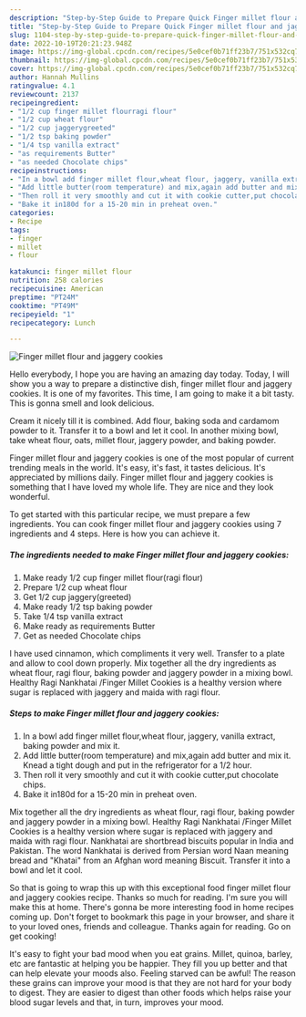 ```yaml
---
description: "Step-by-Step Guide to Prepare Quick Finger millet flour and jaggery cookies"
title: "Step-by-Step Guide to Prepare Quick Finger millet flour and jaggery cookies"
slug: 1104-step-by-step-guide-to-prepare-quick-finger-millet-flour-and-jaggery-cookies
date: 2022-10-19T20:21:23.948Z
image: https://img-global.cpcdn.com/recipes/5e0cef0b71ff23b7/751x532cq70/finger-millet-flour-and-jaggery-cookies-recipe-main-photo.jpg
thumbnail: https://img-global.cpcdn.com/recipes/5e0cef0b71ff23b7/751x532cq70/finger-millet-flour-and-jaggery-cookies-recipe-main-photo.jpg
cover: https://img-global.cpcdn.com/recipes/5e0cef0b71ff23b7/751x532cq70/finger-millet-flour-and-jaggery-cookies-recipe-main-photo.jpg
author: Hannah Mullins
ratingvalue: 4.1
reviewcount: 2137
recipeingredient:
- "1/2 cup finger millet flourragi flour"
- "1/2 cup wheat flour"
- "1/2 cup jaggerygreeted"
- "1/2 tsp baking powder"
- "1/4 tsp vanilla extract"
- "as requirements Butter"
- "as needed Chocolate chips"
recipeinstructions:
- "In a bowl add finger millet flour,wheat flour, jaggery, vanilla extract, baking powder and mix it."
- "Add little butter(room temperature) and mix,again add butter and mix it. Knead a tight dough and put in the refrigerator for a 1/2 hour."
- "Then roll it very smoothly and cut it with cookie cutter,put chocolate chips."
- "Bake it in180d for a 15-20 min in preheat oven."
categories:
- Recipe
tags:
- finger
- millet
- flour

katakunci: finger millet flour 
nutrition: 258 calories
recipecuisine: American
preptime: "PT24M"
cooktime: "PT49M"
recipeyield: "1"
recipecategory: Lunch

---
```



![Finger millet flour and jaggery cookies](https://img-global.cpcdn.com/recipes/5e0cef0b71ff23b7/751x532cq70/finger-millet-flour-and-jaggery-cookies-recipe-main-photo.jpg)

Hello everybody, I hope you are having an amazing day today. Today, I will show you a way to prepare a distinctive dish, finger millet flour and jaggery cookies. It is one of my favorites. This time, I am going to make it a bit tasty. This is gonna smell and look delicious.

Cream it nicely till it is combined. Add flour, baking soda and cardamom powder to it. Transfer it to a bowl and let it cool. In another mixing bowl, take wheat flour, oats, millet flour, jaggery powder, and baking powder.

Finger millet flour and jaggery cookies is one of the most popular of current trending meals in the world. It's easy, it's fast, it tastes delicious. It's appreciated by millions daily. Finger millet flour and jaggery cookies is something that I have loved my whole life. They are nice and they look wonderful.


To get started with this particular recipe, we must prepare a few ingredients. You can cook finger millet flour and jaggery cookies using 7 ingredients and 4 steps. Here is how you can achieve it.

<!--inarticleads1-->

##### The ingredients needed to make Finger millet flour and jaggery cookies:

1. Make ready 1/2 cup finger millet flour(ragi flour)
1. Prepare 1/2 cup wheat flour
1. Get 1/2 cup jaggery(greeted)
1. Make ready 1/2 tsp baking powder
1. Take 1/4 tsp vanilla extract
1. Make ready as requirements Butter
1. Get as needed Chocolate chips


I have used cinnamon, which compliments it very well. Transfer to a plate and allow to cool down properly. Mix together all the dry ingredients as wheat flour, ragi flour, baking powder and jaggery powder in a mixing bowl. Healthy Ragi Nankhatai /Finger Millet Cookies is a healthy version where sugar is replaced with jaggery and maida with ragi flour. 

<!--inarticleads2-->

##### Steps to make Finger millet flour and jaggery cookies:

1. In a bowl add finger millet flour,wheat flour, jaggery, vanilla extract, baking powder and mix it.
1. Add little butter(room temperature) and mix,again add butter and mix it. Knead a tight dough and put in the refrigerator for a 1/2 hour.
1. Then roll it very smoothly and cut it with cookie cutter,put chocolate chips.
1. Bake it in180d for a 15-20 min in preheat oven.


Mix together all the dry ingredients as wheat flour, ragi flour, baking powder and jaggery powder in a mixing bowl. Healthy Ragi Nankhatai /Finger Millet Cookies is a healthy version where sugar is replaced with jaggery and maida with ragi flour. Nankhatai are shortbread biscuits popular in India and Pakistan. The word Nankhatai is derived from Persian word Naan meaning bread and &#34;Khatai&#34; from an Afghan word meaning Biscuit. Transfer it into a bowl and let it cool. 

So that is going to wrap this up with this exceptional food finger millet flour and jaggery cookies recipe. Thanks so much for reading. I'm sure you will make this at home. There's gonna be more interesting food in home recipes coming up. Don't forget to bookmark this page in your browser, and share it to your loved ones, friends and colleague. Thanks again for reading. Go on get cooking!

It's easy to fight your bad mood when you eat grains. Millet, quinoa, barley, etc are fantastic at helping you be happier. They fill you up better and that can help elevate your moods also. Feeling starved can be awful! The reason these grains can improve your mood is that they are not hard for your body to digest. They are easier to digest than other foods which helps raise your blood sugar levels and that, in turn, improves your mood.
